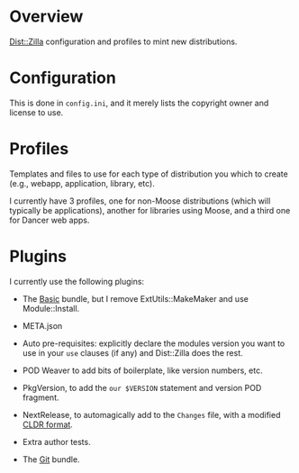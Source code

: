# Overview

[Dist::Zilla][0] configuration and profiles to mint new distributions.

# Configuration

This is done in `config.ini`, and it merely lists the copyright owner and license to use.

# Profiles

Templates and files to use for each type of distribution you which to create (e.g., webapp, application, library, etc).

I currently have 3 profiles, one for non-Moose distributions (which will typically be applications), another for libraries
using Moose, and a third one for Dancer web apps.

# Plugins

I currently use the following plugins:

* The [Basic][1] bundle, but I remove ExtUtils::MakeMaker and use Module::Install.

* META.json

* Auto pre-requisites: explicitly declare the modules version you want to use in your `use` clauses (if any) and Dist::Zilla does
  the rest.

* POD Weaver to add bits of boilerplate, like version numbers, etc.

* PkgVersion, to add the `our $VERSION` statement and version POD fragment.

* NextRelease, to automagically add to the `Changes` file, with a modified [CLDR format][2].

* Extra author tests.

* The [Git][3] bundle.

[0]: https://metacpan.org/module/Dist::Zilla "Dist::Zilla on MetaCPAN"
[1]: https://metacpan.org/module/Dist::Zilla::PluginBundle::Basic "Basic bundle details"
[2]: https://metacpan.org/module/DateTime#CLDR-Patterns "DateTime CLDR patterns"
[3]: https://metacpan.org/module/Dist::Zilla::PluginBundle::Git "Dist::Zilla Git plugin bundle on MetaCPAN"
